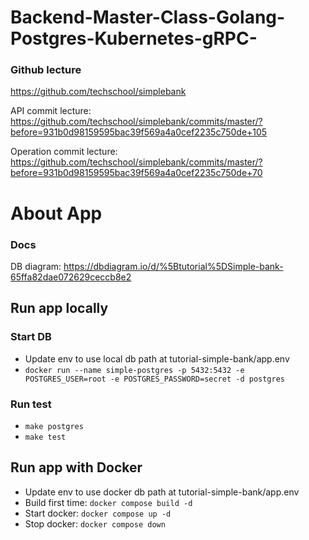 # Backend-Master-Class-Golang-Postgres-Kubernetes-gRPC-

### Github lecture

https://github.com/techschool/simplebank

API commit lecture:
https://github.com/techschool/simplebank/commits/master/?before=931b0d98159595bac39f569a4a0cef2235c750de+105

Operation commit lecture:
https://github.com/techschool/simplebank/commits/master/?before=931b0d98159595bac39f569a4a0cef2235c750de+70

# About App

### Docs

DB diagram:
https://dbdiagram.io/d/%5Btutorial%5DSimple-bank-65ffa82dae072629ceccb8e2

## Run app locally

### Start DB

- Update env to use local db path at tutorial-simple-bank/app.env
- `docker run --name simple-postgres -p 5432:5432 -e POSTGRES_USER=root -e POSTGRES_PASSWORD=secret -d postgres`

### Run test

- `make postgres`
- `make test`

## Run app with Docker

- Update env to use docker db path at tutorial-simple-bank/app.env
- Build first time: `docker compose build -d`
- Start docker: `docker compose up -d`
- Stop docker: `docker compose down`
